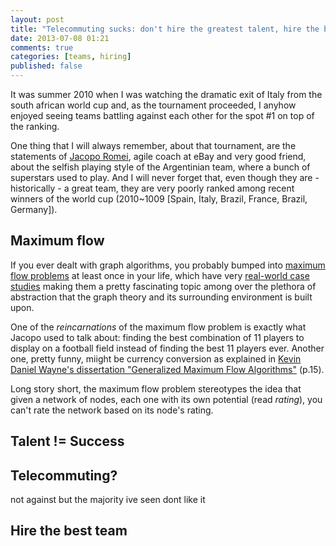 ```yaml
---
layout: post
title: "Telecommuting sucks: don't hire the greatest talent, hire the best team"
date: 2013-07-08 01:21
comments: true
categories: [teams, hiring]
published: false
---
```


It was summer 2010 when I was watching the dramatic
exit of Italy from the south african world cup and,
as the tournament proceeded, I anyhow enjoyed seeing
teams battling against each other for the spot #1 on
top of the ranking.

One thing that I will always remember, about that
tournament, are the statements of [Jacopo Romei](it.linkedin.com/in/jakuza),
agile coach at eBay and very good friend,
about the selfish playing style
of the Argentinian team, where a bunch of superstars
used to play. And I will never forget that, even though
they are - historically - a great team, they are very
poorly ranked among recent winners of the world cup
(2010~1009 [Spain, Italy, Brazil, France, Brazil, Germany]).

## Maximum flow

If you ever dealt with graph algorithms, you probably
bumped into [maximum flow problems](http://en.wikipedia.org/wiki/Maximum_flow_problem)
at least once in your life, which have very
[real-world case studies](http://homepages.cwi.nl/~lex/files/histtrpclean.pdf)
making them a pretty fascinating topic among over the plethora
of abstraction that the graph theory and its surrounding
environment is built upon.

One of the *reincarnations* of the maximum flow problem
is exactly what Jacopo used to talk about: finding the
best combination of 11 players to display on a football field
instead of finding the best 11 players ever. Another one, pretty funny,
miight be currency conversion as explained in
[Kevin Daniel Wayne's dissertation "Generalized Maximum Flow Algorithms"](http://www.cs.princeton.edu/~wayne/papers/thesis.pdf) (p.15).

Long story short, the maximum flow problem stereotypes the idea
that given a network of nodes, each one with its own potential (read *rating*),
you can't rate the network based on its node's rating.

## Talent != Success

## Telecommuting?

not against but the majority ive seen dont like it

## Hire the best team
